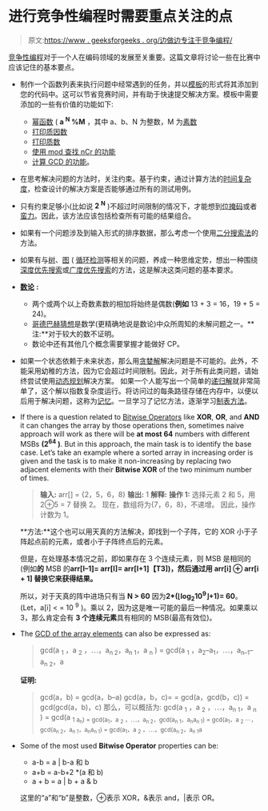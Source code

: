 # 进行竞争性编程时需要重点关注的点

> 原文:[https://www . geeksforgeeks . org/边做边专注于竞争编程/](https://www.geeksforgeeks.org/points-to-focus-on-while-doing-competitive-programming/)

[竞争性编程](https://www.geeksforgeeks.org/category/competitive-programming/)对于一个人在编码领域的发展至关重要。这篇文章将讨论一些在比赛中应该记住的基本要点。

*   制作一个函数列表来执行问题中经常遇到的任务，并以[模板](https://www.geeksforgeeks.org/templates-cpp/)的形式将其添加到您的代码中。这可以节省竞赛时间，并有助于快速提交解决方案。模板中需要添加的一些有价值的功能如下:
    *   [幂函数](https://www.geeksforgeeks.org/modular-exponentiation-power-in-modular-arithmetic/) ( **a <sup>N</sup> %M** ，其中 a、b、N 为整数，M 为[素数](https://www.geeksforgeeks.org/prime-numbers/)
    *   [打印质因数](https://www.geeksforgeeks.org/print-all-prime-factors-of-a-given-number/)
    *   [打印质数](https://www.geeksforgeeks.org/sieve-of-eratosthenes/)
    *   [使用 mod 查找 nCr 的功能](https://www.geeksforgeeks.org/compute-ncr-p-set-3-using-fermat-little-theorem/)
    *   [计算 GCD 的功能](https://www.geeksforgeeks.org/c-program-find-gcd-hcf-two-numbers/)。
*   在思考解决问题的方法时，关注约束。基于约束，通过计算方法的[时间复杂度](https://www.geeksforgeeks.org/knowing-the-complexity-in-competitive-programming/)，检查设计的解决方案是否能够通过所有的测试用例。
*   只有约束足够小(比如说 **2 <sup>N</sup>** )不超过时间限制的情况下，才能想到[位掩码](https://www.geeksforgeeks.org/bitmasking-and-dynamic-programming-set-1-count-ways-to-assign-unique-cap-to-every-person/)或者[蛮力](https://www.geeksforgeeks.org/most-important-type-of-algorithms/)。因此，该方法应该包括检查所有可能的结果组合。
*   如果有一个问题涉及到输入形式的排序数据，那么考虑一个使用[二分搜索法](https://www.geeksforgeeks.org/binary-search/)的方法。
*   如果有与[树](https://www.geeksforgeeks.org/binary-tree-data-structure/)、[图](https://www.geeksforgeeks.org/graph-and-its-representations/) ( [循环检测](https://www.geeksforgeeks.org/detect-cycle-in-a-graph/)等相关的问题，养成一种思维定势，想出一种围绕[深度优先搜索](https://www.geeksforgeeks.org/depth-first-search-or-dfs-for-a-graph/)或[广度优先搜索](https://www.geeksforgeeks.org/breadth-first-search-or-bfs-for-a-graph/)的方法，这是解决这类问题的基本要求。
*   [**数论**](https://www.geeksforgeeks.org/number-theory-competitive-programming/) **:**
    *   两个或两个以上奇数素数的相加将始终是偶数(**例如** 13 + 3 = 16，19 + 5 = 24)。
    *   [哥德巴赫猜想](https://www.geeksforgeeks.org/program-for-goldbachs-conjecture-two-primes-with-given-sum/)是数学(更精确地说是数论)中众所周知的未解问题之一。**注:**对于较大的数不证明。
    *   数论中还有其他几个概念需要掌握才能做好 CP。
*   如果一个状态依赖于未来状态，那么用[贪婪解](https://www.geeksforgeeks.org/greedy-algorithms/)解决问题是不可能的。此外，不能采用幼稚的方法，因为它会超过时间限制。因此，对于所有此类问题，请始终尝试使用[动态规划](https://www.geeksforgeeks.org/dynamic-programming/)解决方案。
    如果一个人能写出一个简单的[递归解](https://www.geeksforgeeks.org/recursion/)就非常简单了，这个解以指数复杂度运行。将访问过的每条路径存储在内存中，以便以后用于解决问题，这称为[记忆](https://www.geeksforgeeks.org/memoization-1d-2d-and-3d/)。一旦学习了记忆方法，逐渐学习[制表方法](https://www.geeksforgeeks.org/tabulation-vs-memoization/)。
*   If there is a question related to [Bitwise Operators](https://www.geeksforgeeks.org/bitwise-operators-in-c-cpp/) like **XOR**, **OR**, and **AND** it can changes the array by those operations then, sometimes naive approach will work as there will be **at most 64** numbers with different MSBs **(2<sup>64</sup> )**. But in this approach, the main task is to identify the base case.
    Let’s take an example where a sorted array in increasing order is given and the task is to make it non-increasing by replacing two adjacent elements with their **Bitwise XOR** of the two minimum number of times.

    > **输入:** arr[] = {2，5，6，8}
    > **输出:** 1
    > **解释:**
    > **操作 1:** 选择元素 2 和 5，用 2⊕5 = 7 替换 2。
    > 现在，数组将为{7，6，8}，不递增。
    > 因此，操作计数为 1。

    **方法:**这个也可以用天真的方法解决，即找到一个子阵，它的 XOR 小于子阵起点前的元素，或者小于子阵终点后的元素。

    但是，在处理基本情况之前，即如果存在 3 个连续元素，则 MSB 是相同的(例如**的** MSB 的**arr[I–1]= arr[I]= arr[I+1]【T3])，然后通过用 **arr[i] ⊕ arr[i + 1]** 替换它来获得结果。**

    所以，对于天真的阵中进场只有当 **N > 60** 因为**2*(⌊log<sub>2</sub>10<sup>9</sup>⌋+1)= 60**。(Let，a[i] < = 10 <sup>9</sup> )。乘以 2，因为这是唯一可能的最后一种情况。如果乘以 3，那么肯定会有 **3 个连续元素**具有相同的 MSB(最高有效位)。

*   The [GCD of the array elements](https://www.geeksforgeeks.org/gcd-two-array-numbers/) can also be expressed as:

    > gcd(a <sub>1</sub> ，a <sub>2</sub> ，⋯，a<sub>n 2</sub>，a<sub>n 1</sub>，a <sub>n</sub> ) = gcd(a <sub>1</sub> ，a<sub>2</sub>–a<sub>1</sub>，⋯，a<sub>n–1</sub>–a<sub>n 2</sub>，a

    **证明:**

    > gcd(a，b) = gcd(a，b–a)
    > gcd(a，b，c)= = gcd(a，gcd(b，c)) = gcd(gcd(a，b)，c)
    > 那么，可以概括为:
    > gcd(a <sub>1</sub> ，a <sub>2</sub> ，⋯，a<sub>n 1</sub>，a <sub>n</sub> ) = gcd(a <sub>1 a<sub>n</sub>)
    > = gcd(a<sub>1</sub>，a <sub>2</sub> ，⋯，a<sub>n 2</sub>，gcd(a<sub>n 1</sub>，a<sub>n</sub>a<sub>n 1</sub>)
    > = gcd(a<sub>1</sub>，a <sub>2</sub> ⋯，gcd(a<sub>n 2</sub>，a<sub>n 1</sub>，a<sub>n</sub>a<sub>n 1</sub>)
    > = gcd(a<sub>1</sub>，a <sub>2</sub> ，⋯，gcd(a<sub>n 2</sub>，a<sub>n 1</sub>a</sub>

*   Some of the most used **Bitwise Operator** properties can be:
    *   a-b = a | b-a 和 b
    *   a+b = a-b+2 *(a 和 b)
    *   a + b = a | b + a & b

    这里的“a”和“b”是整数，⊕表示 XOR，&表示 and，|表示 OR。